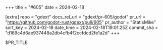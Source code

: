 +++
title = "#605"
date = 2024-02-18

[extra]
repo = "gdext"
docs_rel_url = "gdext/pr-605/godot"
pr_url = "https://github.com/godot-rust/gdext/pull/605"
pr_author = "StatisMike"
sort_key = 2024-02-18
date_time = 2024-02-18T19:01:25Z
commit_sha = "d169c4d6ae937448a2db4cfb4f2ccfdcd2fe1a2d"
+++

$PR_TITLE
